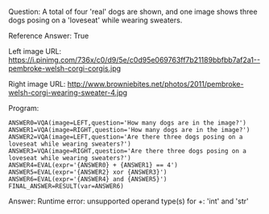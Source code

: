 Question: A total of four 'real' dogs are shown, and one image shows three dogs posing on a 'loveseat' while wearing sweaters.

Reference Answer: True

Left image URL: https://i.pinimg.com/736x/c0/d9/5e/c0d95e069763ff7b21189bbfbb7af2a1--pembroke-welsh-corgi-corgis.jpg

Right image URL: http://www.browniebites.net/photos/2011/pembroke-welsh-corgi-wearing-sweater-4.jpg

Program:

```
ANSWER0=VQA(image=LEFT,question='How many dogs are in the image?')
ANSWER1=VQA(image=RIGHT,question='How many dogs are in the image?')
ANSWER2=VQA(image=LEFT,question='Are there three dogs posing on a loveseat while wearing sweaters?')
ANSWER3=VQA(image=RIGHT,question='Are there three dogs posing on a loveseat while wearing sweaters?')
ANSWER4=EVAL(expr='{ANSWER0} + {ANSWER1} == 4')
ANSWER5=EVAL(expr='{ANSWER2} xor {ANSWER3}')
ANSWER6=EVAL(expr='{ANSWER4} and {ANSWER5}')
FINAL_ANSWER=RESULT(var=ANSWER6)
```
Answer: Runtime error: unsupported operand type(s) for +: 'int' and 'str'

